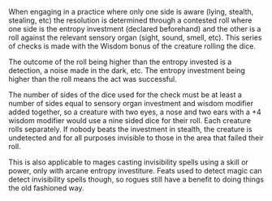 When engaging in a practice where only one side is aware (lying, stealth, stealing, etc) the resolution is determined through a contested roll where one side is the entropy investment (declared beforehand) and the other is a roll against the relevant sensory organ (sight, sound, smell, etc). This series of checks is made with the Wisdom bonus of the creature rolling the dice. 

The outcome of the roll being higher than the entropy invested is a detection, a noise made in the dark, etc. The entropy investment being higher than the roll means the act was successful. 

The number of sides of the dice used for the check must be at least a number of sides equal to sensory organ investment and wisdom modifier added together, so a creature with two eyes, a nose and two ears with a +4 wisdom modifier would use a nine sided dice for their roll. Each creature rolls separately. If nobody beats the investment in stealth, the creature is undetected and for all purposes invisible to those in the area that failed their roll.

This is also applicable to mages casting invisibility spells using a skill or power, only with arcane entropy investiture. Feats used to detect magic can detect invisibility spells though, so rogues still have a benefit to doing things the old fashioned way.